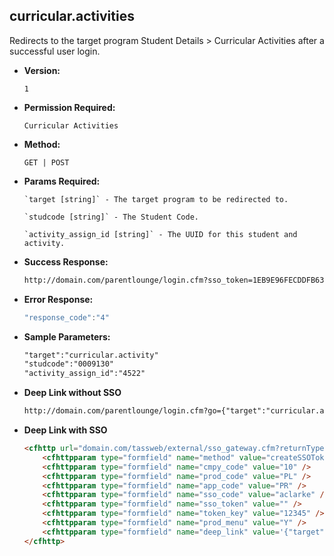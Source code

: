 **curricular.activities**
----
  Redirects to the target program Student Details > Curricular Activities after a successful user login.

* **Version:**

  	`1`

* **Permission Required:**

  	`Curricular Activities`

* **Method:**

  	`GET | POST`
  
*  **Params Required:**

	   `target [string]` - The target program to be redirected to.

	   `studcode [string]` - The Student Code.

	   `activity_assign_id [string]` - The UUID for this student and activity.

* **Success Response:**

    ```HTML
    http://domain.com/parentlounge/login.cfm?sso_token=1EB9E96FECDDFB632EBBBADC8CC4B33D
    ```
    
* **Error Response:**

    ```javascript
    "response_code":"4"
    ```
    
* **Sample Parameters:**

	```HTML
	"target":"curricular.activity"
	"studcode":"0009130"
	"activity_assign_id":"4522"
	```

* **Deep Link without SSO**

	```HTML
	http://domain.com/parentlounge/login.cfm?go={"target":"curricular.activity","studcode":"0009130","activity_assign_id":"4522","prod_menu":"Y"}
	```
  
* **Deep Link with SSO**

	```HTML
	<cfhttp url="domain.com/tassweb/external/sso_gateway.cfm?returnType=json" method="post" result="SSOResult" resolveurl="true">
		<cfhttpparam type="formfield" name="method" value="createSSOToken" />
		<cfhttpparam type="formfield" name="cmpy_code" value="10" />
		<cfhttpparam type="formfield" name="prod_code" value="PL" />
		<cfhttpparam type="formfield" name="app_code" value="PR" />
		<cfhttpparam type="formfield" name="sso_code" value="aclarke" />
		<cfhttpparam type="formfield" name="sso_token" value="" />
		<cfhttpparam type="formfield" name="token_key" value="12345" />
		<cfhttpparam type="formfield" name="prod_menu" value="Y" />
		<cfhttpparam type="formfield" name="deep_link" value='{"target":"curricular.activity","studcode":"0009130","activity_assign_id":"4522"}' />
	</cfhttp>
	```